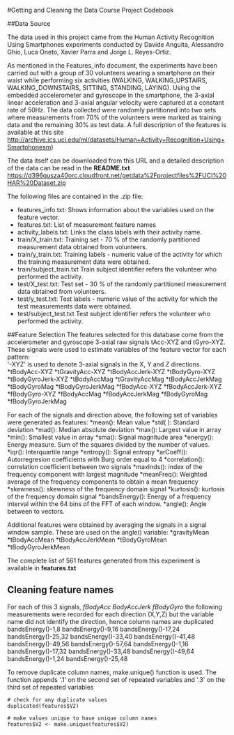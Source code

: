 #Getting and Cleaning the Data Course Project Codebook


##Data Source

The data used in this project came from the Human Activity Recognition Using Smartphones experiments conducted by Davide Anguita, Alessandro Ghio, Luca Oneto, Xavier Parra and Jorge L. Reyes-Ortiz.  

As mentioned in the Features_info document, the experiments have been carried out with a group of 30 volunteers wearing a smartphone on their waist while performing six activities (WALKING, WALKING_UPSTAIRS, WALKING_DOWNSTAIRS, SITTING, STANDING, LAYING). Using the embedded accelerometer and gyroscope in the smartphone, the 3-axial linear acceleration and 3-axial angular velocity were captured  at a constant rate of 50Hz. The data collected were randomly partitioned into two sets where measurements from 70% of the volunteers were marked as training data and the remaining 30% as test data. A full description of the  features is available at this site http://archive.ics.uci.edu/ml/datasets/Human+Activity+Recognition+Using+Smartphonesm)

The data itself can be downloaded from this URL and a detailed description of the data can be read in the **README.txt** https://d396qusza40orc.cloudfront.net/getdata%2Fprojectfiles%2FUCI%20HAR%20Dataset.zip

The following files are contained in the .zip file:
* features_info.txt: Shows information about the variables used on the feature vector.
* features.txt: List of measurement feature names
* activity_labels.txt: Links the class labels with their activity name.
* train/X_train.txt: Training set - 70 % of the randomly partitioned measurement data obtained from volunteers.
* train/y_train.txt: Training labels - numeric value of the activity for which the training measurement data were obtained.
* train/subject_train.txt Train subject identifier refers the volunteer who performed the activity.
* test/X_test.txt: Test set - 30 % of the randomly partitioned measurement data obtained from volunteers.
* test/y_test.txt: Test labels -  numeric value of the activity for which the test measurements data were obtained.
* test/subject_test.txt Test subject identifier refers the volunteer who performed the activity.


##Feature Selection
The features selected for this database come from the accelerometer and gyroscope 3-axial raw signals tAcc-XYZ and tGyro-XYZ. These signals were used to estimate variables of the feature vector for each pattern:  
'-XYZ' is used to denote 3-axial signals in the X, Y and Z directions.
*tBodyAcc-XYZ
*tGravityAcc-XYZ
*tBodyAccJerk-XYZ
*tBodyGyro-XYZ
*tBodyGyroJerk-XYZ
*tBodyAccMag
*tGravityAccMag
*tBodyAccJerkMag
*tBodyGyroMag
*tBodyGyroJerkMag
*fBodyAcc-XYZ
*fBodyAccJerk-XYZ
*fBodyGyro-XYZ
*fBodyAccMag
*fBodyAccJerkMag
*fBodyGyroMag
*fBodyGyroJerkMag

For each of the signals and direction above, the following set of variables were generated as features:
*mean(): Mean value
*std(	): Standard deviation
*mad(): Median absolute deviation 
*max(): Largest value in array
*min(): Smallest value in array
*sma(): Signal magnitude area
*energy(): Energy measure. Sum of the squares divided by the number of values. 
*iqr(): Interquartile range 
*entropy(): Signal entropy
*arCoeff(): Autorregresion coefficients with Burg order equal to 4
*correlation(): correlation coefficient between two signals
*maxInds(): index of the frequency component with largest magnitude
*meanFreq(): Weighted average of the frequency components to obtain a mean frequency
*skewness(): skewness of the frequency domain signal 
*kurtosis(): kurtosis of the frequency domain signal 
*bandsEnergy(): Energy of a frequency interval within the 64 bins of the FFT of each window.
*angle(): Angle between to vectors.

Additional features were obtained by averaging the signals in a signal window sample. These are used on the angle() variable:
*gravityMean
*tBodyAccMean
*tBodyAccJerkMean
*tBodyGyroMean
*tBodyGyroJerkMean

The complete list of 561 features generated from this experiment is available in **features.txt**


## Cleaning feature names 

For each of this 3 signals, 
_fBodyAcc_
_BodyAccJerk_
_fBodyGyro_
the following measurements were recorded for each direction (X,Y,Z) but the variable name did not identify the direction, hence column names are duplicated
bandsEnergy()-1,8
bandsEnergy()-9,16
bandsEnergy()-17,24
bandsEnergy()-25,32
bandsEnergy()-33,40
bandsEnergy()-41,48
bandsEnergy()-49,56
bandsEnergy()-57,64
bandsEnergy()-1,16
bandsEnergy()-17,32
bandsEnergy()-33,48
bandsEnergy()-49,64
bandsEnergy()-1,24
bandsEnergy()-25,48

To remove duplicate column names, make.unique() function is used. The function appends '.1' on the second set of repeated variables and '.3' on the third set of repeated variables

```{r eval=FALSE}
# check for any duplicate values
duplicated(features$V2)

# make values unique to have unique column names
features$V2 <- make.unique(features$V2) 
```




